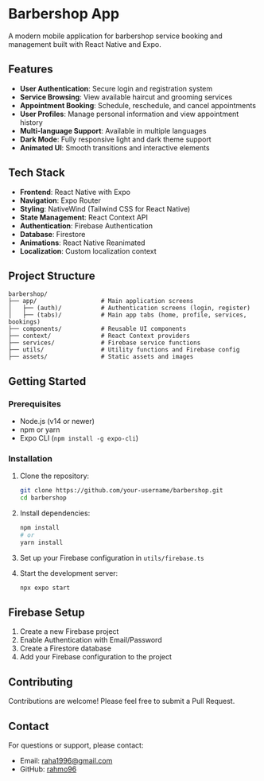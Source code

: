 # Barbershop App

A modern mobile application for barbershop service booking and management built with React Native and Expo.

## Features

- **User Authentication**: Secure login and registration system
- **Service Browsing**: View available haircut and grooming services
- **Appointment Booking**: Schedule, reschedule, and cancel appointments
- **User Profiles**: Manage personal information and view appointment history
- **Multi-language Support**: Available in multiple languages
- **Dark Mode**: Fully responsive light and dark theme support
- **Animated UI**: Smooth transitions and interactive elements

## Tech Stack

- **Frontend**: React Native with Expo
- **Navigation**: Expo Router
- **Styling**: NativeWind (Tailwind CSS for React Native)
- **State Management**: React Context API
- **Authentication**: Firebase Authentication
- **Database**: Firestore
- **Animations**: React Native Reanimated
- **Localization**: Custom localization context

## Project Structure

```
barbershop/
├── app/                  # Main application screens
│   ├── (auth)/           # Authentication screens (login, register)
│   ├── (tabs)/           # Main app tabs (home, profile, services, bookings)
├── components/           # Reusable UI components
├── context/              # React Context providers
├── services/             # Firebase service functions
├── utils/                # Utility functions and Firebase config
├── assets/               # Static assets and images
```

## Getting Started

### Prerequisites

- Node.js (v14 or newer)
- npm or yarn
- Expo CLI (`npm install -g expo-cli`)

### Installation

1. Clone the repository:
   ```bash
   git clone https://github.com/your-username/barbershop.git
   cd barbershop
   ```

2. Install dependencies:
   ```bash
   npm install
   # or
   yarn install
   ```

3. Set up your Firebase configuration in `utils/firebase.ts`

4. Start the development server:
   ```bash
   npx expo start
   ```

## Firebase Setup

1. Create a new Firebase project
2. Enable Authentication with Email/Password
3. Create a Firestore database
4. Add your Firebase configuration to the project

## Contributing

Contributions are welcome! Please feel free to submit a Pull Request.


## Contact

For questions or support, please contact:
- Email: raha1996@gmail.com
- GitHub: [rahmo96](https://github.com/rahmo96)
